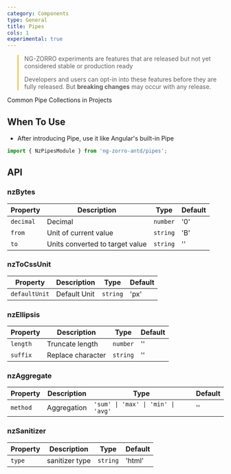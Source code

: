 ```yaml
---
category: Components
type: General
title: Pipes
cols: 1
experimental: true
---
```


<blockquote style="border-color: #faad14;">
<p>NG-ZORRO experiments are features that are released but not yet considered stable or production ready</p>
<p>Developers and users can opt-in into these features before they are fully released. But <strong>breaking changes</strong> may occur with any release.</p>
</blockquote>

Common Pipe Collections in Projects

## When To Use

- After introducing Pipe, use it like Angular's built-in Pipe

```ts
import { NzPipesModule } from 'ng-zorro-antd/pipes';
```

## API

### nzBytes

| Property  | Description                     | Type     | Default |
|-----------|---------------------------------|----------|---------|
| `decimal` | Decimal                         | `number` | '0'     |
| `from`    | Unit of current value           | `string` | 'B'     |
| `to`      | Units converted to target value | `string` | ''      |

### nzToCssUnit

| Property      | Description  | Type     | Default |
|---------------|--------------|----------|---------|
| `defaultUnit` | Default Unit | `string` | 'px'    |

### nzEllipsis

| Property | Description       | Type     | Default |
|----------|-------------------|----------|---------|
| `length` | Truncate length   | `number` | ''      |
| `suffix` | Replace character | `string` | ''      |

### nzAggregate

| Property | Description | Type                               | Default |
|----------|-------------|------------------------------------|---------|
| `method` | Aggregation | `'sum' \| 'max' \| 'min' \| 'avg'` | ''      |

### nzSanitizer

| Property | Description    | Type     | Default |
|----------|----------------|----------|---------|
| `type`   | sanitizer type | `string` | 'html'  |
